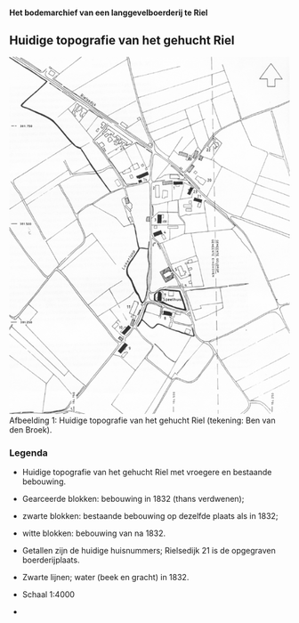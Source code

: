 #### Het bodemarchief van een langgevelboerderij te Riel

## Huidige topografie van het gehucht Riel

![Topografie Riel](images/afb1xl.gif)  
Afbeelding 1: Huidige topografie van het gehucht Riel (tekening: Ben van den Broek).

### Legenda
- Huidige topografie van het gehucht Riel met vroegere en bestaande bebouwing.
- Gearceerde blokken: bebouwing in 1832 (thans verdwenen);
- zwarte blokken: bestaande bebouwing op dezelfde plaats als in 1832;
- witte blokken: bebouwing van na 1832.

- Getallen zijn de huidige huisnummers; Rielsedijk 21 is de opgegraven boerderijplaats.  
- Zwarte lijnen; water (beek en gracht) in 1832.  
- Schaal 1:4000
- 
